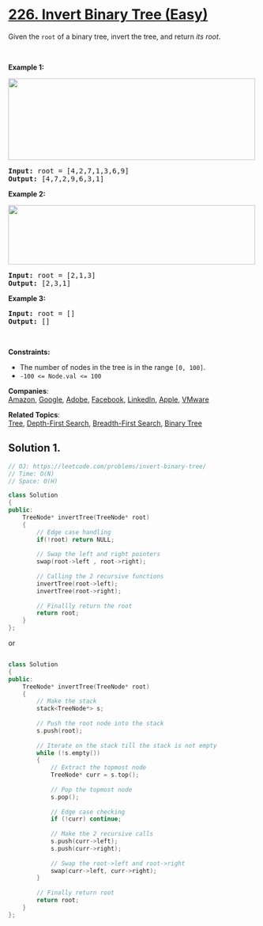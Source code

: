 # [226. Invert Binary Tree (Easy)](https://leetcode.com/problems/invert-binary-tree/)

<p>Given the <code>root</code> of a binary tree, invert the tree, and return <em>its root</em>.</p>

<p>&nbsp;</p>
<p><strong>Example 1:</strong></p>
<img alt="" src="https://assets.leetcode.com/uploads/2021/03/14/invert1-tree.jpg" style="width: 500px; height: 165px;">
<pre><strong>Input:</strong> root = [4,2,7,1,3,6,9]
<strong>Output:</strong> [4,7,2,9,6,3,1]
</pre>

<p><strong>Example 2:</strong></p>
<img alt="" src="https://assets.leetcode.com/uploads/2021/03/14/invert2-tree.jpg" style="width: 500px; height: 120px;">
<pre><strong>Input:</strong> root = [2,1,3]
<strong>Output:</strong> [2,3,1]
</pre>

<p><strong>Example 3:</strong></p>

<pre><strong>Input:</strong> root = []
<strong>Output:</strong> []
</pre>

<p>&nbsp;</p>
<p><strong>Constraints:</strong></p>

<ul>
	<li>The number of nodes in the tree is in the range <code>[0, 100]</code>.</li>
	<li><code>-100 &lt;= Node.val &lt;= 100</code></li>
</ul>


**Companies**:  
[Amazon](https://leetcode.com/company/amazon), [Google](https://leetcode.com/company/google), [Adobe](https://leetcode.com/company/adobe), [Facebook](https://leetcode.com/company/facebook), [LinkedIn](https://leetcode.com/company/linkedin), [Apple](https://leetcode.com/company/apple), [VMware](https://leetcode.com/company/vmware)

**Related Topics**:  
[Tree](https://leetcode.com/tag/tree/), [Depth-First Search](https://leetcode.com/tag/depth-first-search/), [Breadth-First Search](https://leetcode.com/tag/breadth-first-search/), [Binary Tree](https://leetcode.com/tag/binary-tree/)

## Solution 1.

```cpp
// OJ: https://leetcode.com/problems/invert-binary-tree/
// Time: O(N)
// Space: O(H)

class Solution 
{
public:
    TreeNode* invertTree(TreeNode* root) 
    {
        // Edge case handling
        if(!root) return NULL;
        
        // Swap the left and right pointers
        swap(root->left , root->right);
        
        // Calling the 2 recursive functions
        invertTree(root->left);
        invertTree(root->right);
        
        // Finallly return the root
        return root;
    }
};

```

or 

```cpp

class Solution
{
public:
    TreeNode* invertTree(TreeNode* root) 
    {
        // Make the stack 
        stack<TreeNode*> s;
        
        // Push the root node into the stack
        s.push(root);
        
        // Iterate on the stack till the stack is not empty
        while (!s.empty()) 
        {
            // Extract the topmost node
            TreeNode* curr = s.top();
            
            // Pop the topmost node
            s.pop();
            
            // Edge case checking
            if (!curr) continue;
            
            // Make the 2 recursive calls
            s.push(curr->left);
            s.push(curr->right);
            
            // Swap the root->left and root->right
            swap(curr->left, curr->right);
        }
        
        // Finally return root
        return root;
    }
};
```
